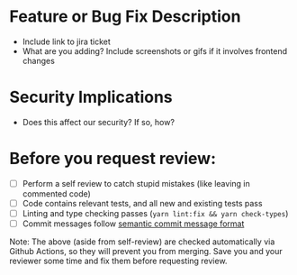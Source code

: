# Feature or Bug Fix Description

- Include link to jira ticket
- What are you adding? Include screenshots or gifs if it involves frontend changes

# Security Implications

- Does this affect our security? If so, how?

# Before you request review:

- [ ] Perform a self review to catch stupid mistakes (like leaving in commented code)
- [ ] Code contains relevant tests, and all new and existing tests pass
- [ ] Linting and type checking passes (`yarn lint:fix && yarn check-types`)
- [ ] Commit messages follow [semantic commit message format](https://seesparkbox.com/foundry/semantic_commit_messages)

Note: The above (aside from self-review) are checked automatically via Github Actions, so they will prevent you from merging. Save you and your reviewer some time and fix them before requesting review.

